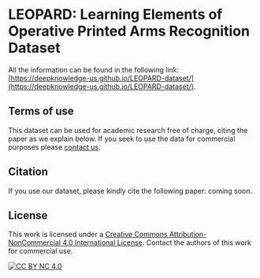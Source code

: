 # LEOPARD: Learning Elements of Operative Printed Arms Recognition Dataset

All the information can be found in the following link: [https://deepknowledge-us.github.io/LEOPARD-dataset/](https://deepknowledge-us.github.io/LEOPARD-dataset/).

## Terms of use
This dataset can be used for academic research free of charge, citing the paper as we explain below. If you seek to use the data for commercial purposes please [contact us](mailto:jaalvarez@us.es).


## Citation
If you use our dataset, please kindly cite the following paper: coming soon.


## License

This work is licensed under a
[Creative Commons Attribution-NonCommercial 4.0 International License][cc-by-nc]. Contact the authors of this work for commercial use. 

[![CC BY NC 4.0][cc-by-nc-image]][cc-by-nc]

[cc-by-nc]: http://creativecommons.org/licenses/by-nc/4.0/
[cc-by-nc-image]: https://i.creativecommons.org/l/by-nc/4.0/88x31.png
